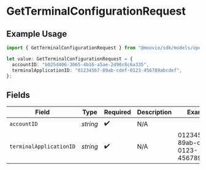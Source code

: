 # GetTerminalConfigurationRequest

## Example Usage

```typescript
import { GetTerminalConfigurationRequest } from "@moovio/sdk/models/operations";

let value: GetTerminalConfigurationRequest = {
  accountID: "b025d406-3065-4b16-a5ae-2d90c8c6a335",
  terminalApplicationID: "01234567-89ab-cdef-0123-456789abcdef",
};
```

## Fields

| Field                                | Type                                 | Required                             | Description                          | Example                              |
| ------------------------------------ | ------------------------------------ | ------------------------------------ | ------------------------------------ | ------------------------------------ |
| `accountID`                          | *string*                             | :heavy_check_mark:                   | N/A                                  |                                      |
| `terminalApplicationID`              | *string*                             | :heavy_check_mark:                   | N/A                                  | 01234567-89ab-cdef-0123-456789abcdef |